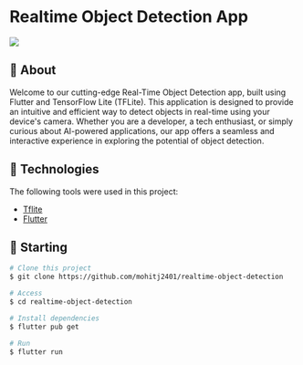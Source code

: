 # Realtime Object Detection App

![](https://github.com/mohitj2401/weather-app/blob/master/realtime_obj_detection.GIF)

## :dart: About ##

Welcome to our cutting-edge Real-Time Object Detection app, built using Flutter and TensorFlow Lite (TFLite). This application is designed to provide an intuitive and efficient way to detect objects in real-time using your device's camera. Whether you are a developer, a tech enthusiast, or simply curious about AI-powered applications, our app offers a seamless and interactive experience in exploring the potential of object detection.


## :rocket: Technologies ##

The following tools were used in this project:

- [Tflite](https://www.tensorflow.org/lite)
- [Flutter](https://flutter.dev/)


## :checkered_flag: Starting ##

```bash
# Clone this project
$ git clone https://github.com/mohitj2401/realtime-object-detection

# Access
$ cd realtime-object-detection

# Install dependencies
$ flutter pub get

# Run
$ flutter run

